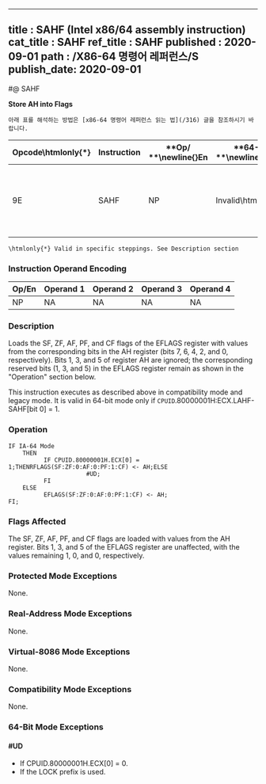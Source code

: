 ----------------------------
title : SAHF (Intel x86/64 assembly instruction)
cat_title : SAHF
ref_title : SAHF
published : 2020-09-01
path : /X86-64 명령어 레퍼런스/S
publish_date: 2020-09-01
----------------------------


#@ SAHF

**Store AH into Flags**

```lec-info
아래 표를 해석하는 방법은 [x86-64 명령어 레퍼런스 읽는 법](/316) 글을 참조하시기 바랍니다.
```

|**Opcode\htmlonly{*}**|**Instruction**|**Op/ **\newline{}**En**|**64-Bit **\newline{}**Mode**|**Compat/**\newline{}**Leg Mode**|**Description**|
|----------------------|---------------|------------------------|-----------------------------|---------------------------------|---------------|
|9E|SAHF|NP|Invalid\htmlonly{*}|Valid|Loads SF, ZF, AF, PF, and CF from AH into EFLAGS register.|

```note
\htmlonly{*} Valid in specific steppings. See Description section
```
### Instruction Operand Encoding


|Op/En|Operand 1|Operand 2|Operand 3|Operand 4|
|-----|---------|---------|---------|---------|
|NP|NA|NA|NA|NA|
### Description


Loads the SF, ZF, AF, PF, and CF flags of the EFLAGS register with values from the corresponding bits in the AH register (bits 7, 6, 4, 2, and 0, respectively). Bits 1, 3, and 5 of register AH are ignored; the corresponding reserved bits (1, 3, and 5) in the EFLAGS register remain as shown in the "Operation" section below.

This instruction executes as described above in compatibility mode and legacy mode. It is valid in 64-bit mode only if `CPUID`.80000001H:ECX.LAHF-SAHF[bit 0] = 1.


### Operation

```info-verb
IF IA-64 Mode
    THEN
          IF CPUID.80000001H.ECX[0] = 1;THENRFLAGS(SF:ZF:0:AF:0:PF:1:CF) <- AH;ELSE
                      #UD;
          FI
    ELSE
          EFLAGS(SF:ZF:0:AF:0:PF:1:CF) <- AH;
FI;
```
### Flags Affected


The SF, ZF, AF, PF, and CF flags are loaded with values from the AH register. Bits 1, 3, and 5 of the EFLAGS register are unaffected, with the values remaining 1, 0, and 0, respectively.


### Protected Mode Exceptions



None.


### Real-Address Mode Exceptions



None.


### Virtual-8086 Mode Exceptions



None.


### Compatibility Mode Exceptions



None.


### 64-Bit Mode Exceptions

#### #UD
* If CPUID.80000001H.ECX[0] = 0.
* If the LOCK prefix is used.
